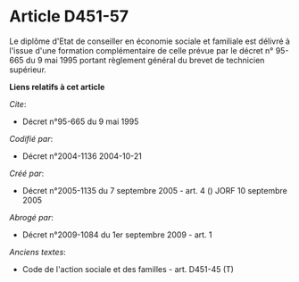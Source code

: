 # Article D451-57

Le diplôme d'Etat de conseiller en économie sociale et familiale est délivré à l'issue d'une formation complémentaire de
celle prévue par le décret n° 95-665 du 9 mai 1995 portant règlement général du brevet de technicien supérieur.

**Liens relatifs à cet article**

_Cite_:

  - Décret n°95-665 du 9 mai 1995

_Codifié par_:

  - Décret n°2004-1136 2004-10-21

_Créé par_:

  - Décret n°2005-1135 du 7 septembre 2005 - art. 4 () JORF 10 septembre 2005

_Abrogé par_:

  - Décret n°2009-1084 du 1er septembre 2009 - art. 1

_Anciens textes_:

  - Code de l'action sociale et des familles - art. D451-45 (T)

